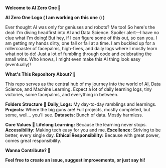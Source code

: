 **Welcome to AI Zero One 🤖**

**AI Zero One Logo ( I am working on this one :) )**

Ever thought AI was only for geniuses and robots? Me too!
So here's the deal: I'm diving headfirst into AI and Data Science.
Spoiler alert—I have no clue what I'm doing!
But hey, if I can figure some of this out, so can you.
I am getting my hands dirty, one fall or fail at a time.
I am buckled up for a rollercoaster of facepalms, high-fives, and daily logs where I mostly learn what not to do!
Just a lot of fumbling through code and celebrating the small wins.
Who knows, I might even make this AI thing look easy (eventually)!

**What's This Repository About? 🎯**

This repo serves as the central hub of my journey into the world of AI, Data Science, and Machine Learning. Expect a lot of daily learning logs, tiny victories, some facepalms, and everything in between.

**Folders Structure 📂**
**Daily_Logs:** My day-to-day ramblings and learnings.
**Projects:** Where the big guns are! Full projects, mostly completed, but some, well... you'll see.
**Datasets:** Bunch of data. Mostly harmless.

**Core Values 💖**
**Lifelong Learning:** Because the learning never stops.
**Accessibility:** Making tech easy for you and me.
**Excellence:** Striving to be better, every single day.
**Ethical Responsibility:** Because with great power, comes great responsibility.

**Wanna Contribute? 🤝**

**Feel free to create an issue, suggest improvements, or just say hi!**
